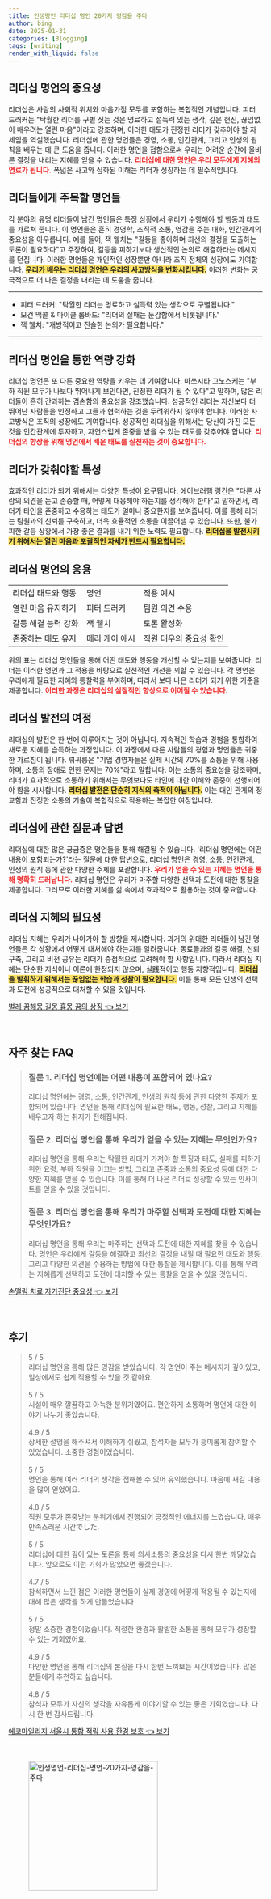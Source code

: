 ```yaml
---
title: 인생명언 리더십 명언 20가지 영감을 주다
author: bing
date: 2025-01-31
categories: [Blogging]
tags: [writing]
render_with_liquid: false
---
```



<h2 id='리더십_명언의_중요성'>리더십 명언의 중요성</h2>

<p>리더십은 사람의 사회적 위치와 마음가짐 모두를 포함하는 복합적인 개념입니다. 피터 드러커는 "탁월한 리더를 구별 짓는 것은 명료하고 설득력 있는 생각, 깊은 헌신, 끊임없이 배우려는 열린 마음"이라고 강조하며, 이러한 태도가 진정한 리더가 갖추어야 할 자세임을 역설했습니다. 리더십에 관한 명언들은 경영, 소통, 인간관계, 그리고 인생의 원칙을 배우는 데 큰 도움을 줍니다. 이러한 명언을 접함으로써 우리는 어려운 순간에 올바른 결정을 내리는 지혜를 얻을 수 있습니다. <b><span style="color: #ee2323;">리더십에 대한 명언은 우리 모두에게 지혜의 연료가 됩니다.</span></b> 폭넓은 사고와 심화된 이해는 리더가 성장하는 데 필수적입니다.</p>

<h2 id='리더들에게_주목할_명언들'>리더들에게 주목할 명언들</h2>

<p>각 분야의 유명 리더들이 남긴 명언들은 특정 상황에서 우리가 수행해야 할 행동과 태도를 가르쳐 줍니다. 이 명언들은 흔히 경영학, 조직적 소통, 영감을 주는 대화, 인간관계의 중요성을 아우릅니다. 예를 들어, 잭 웰치는 "갈등을 좋아하며 최선의 결정을 도출하는 토론이 필요하다"고 주장하여, 갈등을 피하기보다 생산적인 논의로 해결하라는 메시지를 던집니다. 이러한 명언들은 개인적인 성장뿐만 아니라 조직 전체의 성장에도 기여합니다. <b><span style="background-color: #ffe066;">우리가 배우는 리더십 명언은 우리의 사고방식을 변화시킵니다.</span></b> 이러한 변화는 궁극적으로 더 나은 결정을 내리는 데 도움을 줍니다.</p>

<hr />

<ul>
    <li>피터 드러커: "탁월한 리더는 명료하고 설득력 있는 생각으로 구별됩니다."</li>
    <li>모건 맥콜 & 마이클 롬바드: "리더의 실패는 둔감함에서 비롯됩니다."</li>
    <li>잭 웰치: "개방적이고 진솔한 논의가 필요합니다."</li>
</ul>

<hr />

<h2 id='리더십_명언을_통한_역량_강화'>리더십 명언을 통한 역량 강화</h2>

<p>리더십 명언은 또 다른 중요한 역량을 키우는 데 기여합니다. 마쓰시타 고노스케는 "부하 직원 모두가 나보다 뛰어나게 보인다면, 진정한 리더가 될 수 있다"고 말하며, 많은 리더들이 흔히 간과하는 겸손함의 중요성을 강조했습니다. 성공적인 리더는 자신보다 더 뛰어난 사람들을 인정하고 그들과 협력하는 것을 두려워하지 않아야 합니다. 이러한 사고방식은 조직의 성장에도 기여합니다. 성공적인 리더십을 위해서는 당신이 가진 모든 것을 인간관계에 투자하고, 자연스럽게 존중을 받을 수 있는 태도를 갖추어야 합니다. <b><span style="color: #ee2323;">리더십의 향상을 위해 명언에서 배운 태도를 실천하는 것이 중요합니다.</span></b></p>

<h2 id='리더가_갖춰야할_특성'>리더가 갖춰야할 특성</h2>

<p>효과적인 리더가 되기 위해서는 다양한 특성이 요구됩니다. 에이브러햄 링컨은 "다른 사람의 의견을 듣고 존중할 때, 어떻게 대응해야 하는지를 생각해야 한다"고 말하면서, 리더가 타인을 존중하고 수용하는 태도가 얼마나 중요한지를 보여줍니다. 이를 통해 리더는 팀원과의 신뢰를 구축하고, 더욱 효율적인 소통을 이끌어낼 수 있습니다. 또한, 불가피한 갈등 상황에서 가장 좋은 결과를 내기 위한 노력도 필요합니다. <b><span style="background-color: #ffe066;">리더십을 발전시키기 위해서는 열린 마음과 포괄적인 자세가 반드시 필요합니다.</span></b></p>

<h2 id='리더십_명언의_응용'>리더십 명언의 응용</h2>

<table>
    <tr>
        <td>리더십 태도와 행동</td>
        <td>명언</td>
        <td>적용 예시</td>
    </tr>
    <tr>
        <td>열린 마음 유지하기</td>
        <td>피터 드러커</td>
        <td>팀원 의견 수용</td>
    </tr>
    <tr>
        <td>갈등 해결 능력 강화</td>
        <td>잭 웰치</td>
        <td>토론 활성화</td>
    </tr>
    <tr>
        <td>존중하는 태도 유지</td>
        <td>메리 케이 애시</td>
        <td>직원 대우의 중요성 확인</td>
    </tr>
</table>

<p>위의 표는 리더십 명언들을 통해 어떤 태도와 행동을 개선할 수 있는지를 보여줍니다. 리더는 이러한 명언과 그 적용을 바탕으로 실천적인 개선을 꾀할 수 있습니다. 각 명언은 우리에게 필요한 지혜와 통찰력을 부여하며, 따라서 보다 나은 리더가 되기 위한 기준을 제공합니다. <b><span style="color: #ee2323;">이러한 과정은 리더십의 실질적인 향상으로 이어질 수 있습니다.</span></b></p>

<h2 id='리더십_발전의_여정'>리더십 발전의 여정</h2>

<p>리더십의 발전은 한 번에 이루어지는 것이 아닙니다. 지속적인 학습과 경험을 통합하여 새로운 지혜를 습득하는 과정입니다. 이 과정에서 다른 사람들의 경험과 명언들은 귀중한 가르침이 됩니다. 뤄궈룽은 "기업 경영자들은 실제 시간의 70%를 소통을 위해 사용하며, 소통의 장애로 인한 문제는 70%"라고 말합니다. 이는 소통의 중요성을 강조하며, 리더가 효과적으로 소통하기 위해서는 무엇보다도 타인에 대한 이해와 존중이 선행되어야 함을 시사합니다. <b><span style="background-color: #ffe066;">리더십 발전은 단순히 지식의 축적이 아닙니다.</span></b> 이는 대인 관계의 정교함과 진정한 소통의 기술이 복합적으로 작용하는 복잡한 여정입니다.</p>

<h2 id='리더십에_관한_질문과_답변'>리더십에 관한 질문과 답변</h2>

<p>리더십에 대한 많은 궁금증은 명언들을 통해 해결될 수 있습니다. '리더십 명언에는 어떤 내용이 포함되는가?'라는 질문에 대한 답변으로, 리더십 명언은 경영, 소통, 인간관계, 인생의 원칙 등에 관한 다양한 주제를 포괄합니다. <b><span style="color: #ee2323;">우리가 얻을 수 있는 지혜는 명언을 통해 명확히 드러납니다.</span></b> 리더십 명언은 우리가 마주할 다양한 선택과 도전에 대한 통찰을 제공합니다. 그러므로 이러한 지혜를 삶 속에서 효과적으로 활용하는 것이 중요합니다.</p>

<h2 id='리더십_지혜의_필요성'>리더십 지혜의 필요성</h2>

<p>리더십 지혜는 우리가 나아가야 할 방향을 제시합니다. 과거의 위대한 리더들이 남긴 명언들은 각 상황에서 어떻게 대처해야 하는지를 알려줍니다. 동료들과의 갈등 해결, 신뢰 구축, 그리고 비전 공유는 리더가 중점적으로 고려해야 할 사항입니다. 따라서 리더십 지혜는 단순한 지식이나 이론에 한정되지 않으며, 실践적이고 행동 지향적입니다. <b><span style="background-color: #ffe066;">리더십을 발휘하기 위해서는 끊임없는 학습과 성찰이 필요합니다.</span></b> 이를 통해 모든 인생의 선택과 도전에 성공적으로 대처할 수 있을 것입니다.</p>


<p><a class="click-button" title="벌레 꿈해몽 길몽 흉몽 꿈의 상징" href="https://aptwhite.github.io/posts/%EB%B2%8C%EB%A0%88-%EA%BF%88%ED%95%B4%EB%AA%BD-%EA%B8%B8%EB%AA%BD-%ED%9D%89%EB%AA%BD-%EA%BF%88%EC%9D%98-%EC%83%81%EC%A7%95/" rel="dofollow">벌레 꿈해몽 길몽 흉몽 꿈의 상징 👈 보기</a></p><br>
<h2 id='자주_찾는_FAQ'>자주 찾는 FAQ</h2>
<div itemscope="" itemtype="https://schema.org/FAQPage"> 
<blockquote> 
<div itemscope="" itemprop="mainEntity" itemtype="https://schema.org/Question"> 
<h3 itemprop="name">질문 1. 리더십 명언에는 어떤 내용이 포함되어 있나요?</h3> 
<div itemscope="" itemprop="acceptedAnswer" itemtype="https://schema.org/Answer"> 
<span itemprop="text"> 
<p>리더십 명언에는 경영, 소통, 인간관계, 인생의 원칙 등에 관한 다양한 주제가 포함되어 있습니다. 명언을 통해 리더십에 필요한 태도, 행동, 성찰, 그리고 지혜를 배우고자 하는 취지가 전해집니다.</p> 
</span> 
</div> 
</div> 

<div itemscope="" itemprop="mainEntity" itemtype="https://schema.org/Question"> 
<h3 itemprop="name">질문 2. 리더십 명언을 통해 우리가 얻을 수 있는 지혜는 무엇인가요?</h3> 
<div itemscope="" itemprop="acceptedAnswer" itemtype="https://schema.org/Answer"> 
<span itemprop="text"> 
<p>리더십 명언을 통해 우리는 탁월한 리더가 가져야 할 특징과 태도, 실패를 피하기 위한 요령, 부하 직원을 이끄는 방법, 그리고 존중과 소통의 중요성 등에 대한 다양한 지혜를 얻을 수 있습니다. 이를 통해 더 나은 리더로 성장할 수 있는 인사이트를 얻을 수 있을 것입니다.</p> 
</span> 
</div> 
</div> 

<div itemscope="" itemprop="mainEntity" itemtype="https://schema.org/Question"> 
<h3 itemprop="name">질문 3. 리더십 명언을 통해 우리가 마주할 선택과 도전에 대한 지혜는 무엇인가요?</h3> 
<div itemscope="" itemprop="acceptedAnswer" itemtype="https://schema.org/Answer"> 
<span itemprop="text"> 
<p>리더십 명언을 통해 우리는 마주하는 선택과 도전에 대한 지혜를 찾을 수 있습니다. 명언은 우리에게 갈등을 해결하고 최선의 결정을 내릴 때 필요한 태도와 행동, 그리고 다양한 의견을 수용하는 방법에 대한 통찰을 제시합니다. 이를 통해 우리는 지혜롭게 선택하고 도전에 대처할 수 있는 통찰을 얻을 수 있을 것입니다.</p> 
</span> 
</div> 
</div> 

</blockquote> 
</div>
<p><a class="click-button" title="손떨림 치료 자가진단 중요성" href="https://aptwhite.github.io/posts/%EC%86%90%EB%96%A8%EB%A6%BC-%EC%B9%98%EB%A3%8C-%EC%9E%90%EA%B0%80%EC%A7%84%EB%8B%A8-%EC%A4%91%EC%9A%94%EC%84%B1/" rel="dofollow">손떨림 치료 자가진단 중요성 👈 보기</a></p><br>
<h2 id='후기'>후기</h2>
<div itemscope itemtype="https://schema.org/Product">
  <blockquote>
  <div itemprop="review" itemscope itemtype="https://schema.org/Review">
      <div itemprop="reviewRating" itemscope itemtype="https://schema.org/Rating"> <span itemprop="ratingValue">5</span> / <span itemprop="bestRating">5</span> </div>
      <span itemprop="reviewBody">리더십 명언을 통해 많은 영감을 받았습니다. 각 명언이 주는 메시지가 깊이있고, 일상에서도 쉽게 적용할 수 있을 것 같아요.</span>
  </div>
  <br>
  <div itemprop="review" itemscope itemtype="https://schema.org/Review">
      <div itemprop="reviewRating" itemscope itemtype="https://schema.org/Rating"> <span itemprop="ratingValue">5</span> / <span itemprop="bestRating">5</span> </div>
      <span itemprop="reviewBody">시설이 매우 깔끔하고 아늑한 분위기였어요. 편안하게 소통하며 명언에 대한 이야기 나누기 좋았습니다.</span>
  </div>
  <br>
  <div itemprop="review" itemscope itemtype="https://schema.org/Review">
      <div itemprop="reviewRating" itemscope itemtype="https://schema.org/Rating"> <span itemprop="ratingValue">4.9</span> / <span itemprop="bestRating">5</span> </div>
      <span itemprop="reviewBody">상세한 설명을 해주셔서 이해하기 쉬웠고, 참석자들 모두가 흥미롭게 참여할 수 있었습니다. 소중한 경험이었습니다.</span>
  </div>
  <br>
  <div itemprop="review" itemscope itemtype="https://schema.org/Review">
      <div itemprop="reviewRating" itemscope itemtype="https://schema.org/Rating"> <span itemprop="ratingValue">5</span> / <span itemprop="bestRating">5</span> </div>
      <span itemprop="reviewBody">명언을 통해 여러 리더의 생각을 접해볼 수 있어 유익했습니다. 마음에 새길 내용을 많이 얻었어요.</span>
  </div>
  <br>
  <div itemprop="review" itemscope itemtype="https://schema.org/Review">
      <div itemprop="reviewRating" itemscope itemtype="https://schema.org/Rating"> <span itemprop="ratingValue">4.8</span> / <span itemprop="bestRating">5</span> </div>
      <span itemprop="reviewBody">직원 모두가 존중받는 분위기에서 진행되어 긍정적인 에너지를 느꼈습니다. 매우 만족스러운 시간でした.</span>
  </div>
  <br>
  <div itemprop="review" itemscope itemtype="https://schema.org/Review">
      <div itemprop="reviewRating" itemscope itemtype="https://schema.org/Rating"> <span itemprop="ratingValue">5</span> / <span itemprop="bestRating">5</span> </div>
      <span itemprop="reviewBody">리더십에 대한 깊이 있는 토론을 통해 의사소통의 중요성을 다시 한번 깨달았습니다. 앞으로도 이런 기회가 많았으면 좋겠습니다.</span>
  </div>
  <br>
  <div itemprop="review" itemscope itemtype="https://schema.org/Review">
      <div itemprop="reviewRating" itemscope itemtype="https://schema.org/Rating"> <span itemprop="ratingValue">4.7</span> / <span itemprop="bestRating">5</span> </div>
      <span itemprop="reviewBody">참석하면서 느낀 점은 이러한 명언들이 실제 경영에 어떻게 적용될 수 있는지에 대해 많은 생각을 하게 만들었습니다.</span>
  </div>
  <br>
  <div itemprop="review" itemscope itemtype="https://schema.org/Review">
      <div itemprop="reviewRating" itemscope itemtype="https://schema.org/Rating"> <span itemprop="ratingValue">5</span> / <span itemprop="bestRating">5</span> </div>
      <span itemprop="reviewBody">정말 소중한 경험이었습니다. 적절한 환경과 활발한 소통을 통해 모두가 성장할 수 있는 기회였어요.</span>
  </div>
  <br>
  <div itemprop="review" itemscope itemtype="https://schema.org/Review">
      <div itemprop="reviewRating" itemscope itemtype="https://schema.org/Rating"> <span itemprop="ratingValue">4.9</span> / <span itemprop="bestRating">5</span> </div>
      <span itemprop="reviewBody">다양한 명언을 통해 리더십의 본질을 다시 한번 느껴보는 시간이었습니다. 많은 분들에게 추천하고 싶습니다.</span>
  </div>
  <br>
  <div itemprop="review" itemscope itemtype="https://schema.org/Review">
      <div itemprop="reviewRating" itemscope itemtype="https://schema.org/Rating"> <span itemprop="ratingValue">4.8</span> / <span itemprop="bestRating">5</span> </div>
      <span itemprop="reviewBody">참석자 모두가 자신의 생각을 자유롭게 이야기할 수 있는 좋은 기회였습니다. 다시 한 번 감사드립니다.</span>
  </div>
  </blockquote>
</div>
<p><a class="click-button" title="에코마일리지 서울시 통합 적립 사용 환경 보호" href="https://aptwhite.github.io/posts/%EC%97%90%EC%BD%94%EB%A7%88%EC%9D%BC%EB%A6%AC%EC%A7%80-%EC%84%9C%EC%9A%B8%EC%8B%9C-%ED%86%B5%ED%95%A9-%EC%A0%81%EB%A6%BD-%EC%82%AC%EC%9A%A9-%ED%99%98%EA%B2%BD-%EB%B3%B4%ED%98%B8/" rel="dofollow">에코마일리지 서울시 통합 적립 사용 환경 보호 👈 보기</a></p><br>
<figure class="image"><img src="https://aptwhite.github.io/assets/img/thumbnail/인생명언-리더십-명언-20가지-영감을-주다.webp" alt="인생명언-리더십-명언-20가지-영감을-주다" width="256" height="256"></figure>